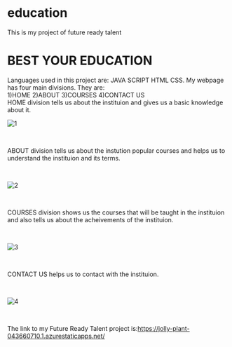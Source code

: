 # education
This is my project of future ready talent
<h1>BEST YOUR EDUCATION</h1>
Languages used in this project are:
JAVA SCRIPT
HTML
CSS.
My webpage has four main divisions. 
They are:
<br>
1)HOME
2)ABOUT
3)COURSES
4)CONTACT US
<br>
HOME division tells us about the instituion and gives us a basic knowledge about it.
<br>






![1](https://user-images.githubusercontent.com/109217914/180607984-d5a59a47-7f2a-4dc8-a1e1-89ab820667f5.png)





<br>



ABOUT division tells us about the instution popular courses and helps us to understand the instituion and its terms.



<br>



![2](https://user-images.githubusercontent.com/109217914/180608047-540cac98-0673-4b46-a13b-c2756262dcb3.png)



<br>



COURSES division shows us the courses that will be taught in the instituion and also tells us about the acheivements of the instituion.



<br>




![3](https://user-images.githubusercontent.com/109217914/180608134-9d6e2687-61bf-4b59-8654-b0dc6a3f7fe9.png)




<br>



CONTACT US helps us to contact with the instituion.



<br>



![4](https://user-images.githubusercontent.com/109217914/180608164-9aa5c984-603a-4879-a491-72faa6535f5f.png)



<br>



The link to my Future Ready Talent project is:https://jolly-plant-043660710.1.azurestaticapps.net/
